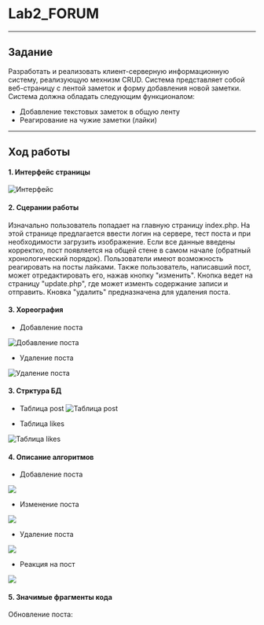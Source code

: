 # Lab2_FORUM
------------------------------------------
Задание
------------------------------------------
Разработать и реализовать клиент-серверную информационную систему, реализующую мехнизм CRUD. Система представляет собой веб-страницу с лентой заметок и форму добавления новой заметки. Система должна обладать следующим функционалом:

- Добавление текстовых заметок в общую ленту
- Реагирование на чужие заметки (лайки)
------------------------------------------
Ход работы
------------------------------------------
#### 1. Интерфейс страницы
![Интерфейс](https://github.com/Daniil-Kazakov1/Lab2_FORUM/blob/main/интерфейс.png)
#### 2. Сцерании работы
Изначально пользователь попадает на главную страницу index.php.
На этой странице предлагается ввести логин на сервере, тест поста и при необходимости загрузить изображение. Если все данные введены корректко, пост появляется на общей стене в самом начале (обратный хронологический порядок). 
Пользователи имеют возможность реагировать на посты лайками.
Также пользователь, написавший пост, может отредактировать его, нажав кнопку "изменить". Кнопка ведет на страницу "update.php", где может изменть содержание записи и отправить.
Кновка "удалить" предназначена для удаления поста.
#### 3. Хореография
- Добавление поста

![Добавление поста](https://github.com/Daniil-Kazakov1/Lab2_FORUM/blob/main/Добавление%20поста.png)

- Удаление поста

![Удаление поста](https://github.com/Daniil-Kazakov1/Lab2_FORUM/blob/main/Удаление%20поста.png)

#### 3. Стрктура БД
- Таблица post
![Таблица post](https://github.com/Daniil-Kazakov1/Lab2_FORUM/blob/main/Структура%20БД%20post.png)

- Таблица likes

![Таблица likes](https://github.com/Daniil-Kazakov1/Lab2_FORUM/blob/main/Структура%20БД%20likes.png)

#### 4. Описание алгоритмов
- Добавление поста
<p align = "left"> <img src="https://github.com/Daniil-Kazakov1/Lab2_FORUM/blob/main/Блок-схема%20создание%20поста.png"> </p>

- Изменение поста
<p align = "left"> <img src="https://github.com/Daniil-Kazakov1/Lab2_FORUM/blob/main/Блок-схема%20изменение%20поста.png"> </p>

- Удаление поста
<p align = "left"> <img src="https://github.com/Daniil-Kazakov1/Lab2_FORUM/blob/main/Блок-схема%20удаление%20поста.png"> </p>

- Реакция на пост
<p align = "left"> <img src="https://github.com/Daniil-Kazakov1/Lab2_FORUM/blob/main/Блок-схема%20реакция%20на%20пост.png"> </p>

#### 5. Значимые фрагменты кода
Обновление поста:
<?

    session_start();
    require_once 'connect.php';

    $id = $_POST['id'];
    $post = $_POST['post'];
    $login = $_POST['login'];
    $date = date(" H : i : s d - m - Y ");
    $path = 'uploads/'. time(). $_FILES['img']['name'];
    move_uploaded_file($_FILES['img']['tmp_name'], $path);

    mysqli_query($connect, "UPDATE `post` SET
        `login` = '$login', `text` = '$post', `img` = '$path', `date` = '$date' WHERE `post`.`id` = '$id'");
    header('Location:../index.php');
 ?>
